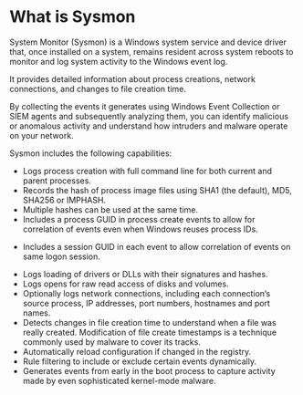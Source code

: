 # What is Sysmon

System Monitor (Sysmon) is a Windows system service and device driver that, once installed on a system, remains resident across system reboots to monitor and log system activity to the Windows event log. 

It provides detailed information about process creations, network connections, and changes to file creation time. 

By collecting the events it generates using Windows Event Collection or SIEM agents and subsequently analyzing them, you can identify malicious or anomalous activity and understand how intruders and malware operate on your network.

Sysmon includes the following capabilities:

* Logs process creation with full command line for both current and parent processes.
* Records the hash of process image files using SHA1 (the default), MD5, SHA256 or IMPHASH.
* Multiple hashes can be used at the same time.
* Includes a process GUID in process create events to allow for correlation of events even when Windows reuses process IDs.
- Includes a session GUID in each event to allow correlation of events on same logon session.
* Logs loading of drivers or DLLs with their signatures and hashes.
* Logs opens for raw read access of disks and volumes.
* Optionally logs network connections, including each connection’s source process, IP addresses, port numbers, hostnames and port names.
* Detects changes in file creation time to understand when a file was really created. Modification of file create timestamps is a technique commonly used by malware to cover its tracks.
* Automatically reload configuration if changed in the registry.
* Rule filtering to include or exclude certain events dynamically.
* Generates events from early in the boot process to capture activity made by even sophisticated kernel-mode malware.